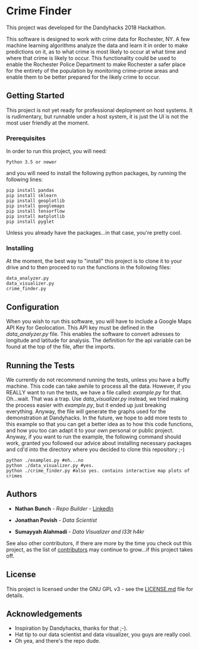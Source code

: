 # Crime Finder

This project was developed for the Dandyhacks 2018 Hackathon.

This software is designed to work with crime data for Rochester, NY. A few machine learning algorithms analyze the data and learn it in order to make predictions on it, as to what crime is most likely to occur at what time and where that crime is likely to occur. This functionality could be used to enable the Rochester Police Department to make Rochester a safer place for the entirety of the population by monitoring crime-prone areas and enable them to be better prepared for the likely crime to occur.

## Getting Started

This project is not yet ready for professional deployment on host systems. It is rudimentary, but runnable under a host system, it is just the UI is not the most user friendly at the moment.

### Prerequisites

In order to run this project, you will need:
```
Python 3.5 or newer
```
and you will need to install the following python packages, by running the following lines:
```
pip install pandas
pip install sklearn
pip install geoplotlib
pip install googlemaps
pip install tensorflow
pip install matplotlib
pip install pyglet
```
Unless you already have the packages...in that case, you're pretty cool.

### Installing

At the moment, the best way to "install" this project is to clone it to your drive and to then proceed to run the functions in the following files:
```
data_analyzer.py
data_visualizer.py
crime_finder.py
```

## Configuration

When you wish to run this software, you will have to include a Google Maps API Key for Geolocation. This API key must be defined in the *data_analyzer.py* file. This enables the software to convert adresses to longitude and latitude for analysis. The definition for the api variable can be found at the top of the file, after the imports.

## Running the Tests

We currently do not recommend running the tests, unless you have a buffy machine. This code can take awhile to process all the data. However, if you REALLY want to run the tests, we have a file called: *example.py* for that. Oh...wait. That was a trap. Use *data_visualizer.py* instead, we tried making the process easier with *example.py*, but it ended up just breaking everything. Anyway, the file will generate the graphs used for the demonstration at Dandyhacks. In the future, we hope to add more tests to this example so that you can get a better idea as to how this code functions, and how you too can adapt it to your own personal or public project. Anyway, if you want to run the example, the following command should work, granted you followed our advice about installing necessary packages and cd'd into the directory where you decided to clone this repository ;-)
```
python ./examples.py #eh...no
python ./data_visualizer.py #yes.
python ./crime_finder.py #also yes. contains interactive map plots of crimes
```

## Authors

* **Nathan Bunch** - *Repo Builder* - [LinkedIn](https://www.linkedin.com/in/nathan-bunch-024068b6/)

* **Jonathan Povish** - *Data Scientist*

* **Sumayyah Alahmadi** - *Data Visualizer and l33t h4kr*

See also other contributors, if there are more by the time you check out this project, as the list of [contributors](https://github.com/taranoshi/crimeFinderPro/graphs/contributors) may continue to grow...if this project takes off.

## License

This project is licensed under the GNU GPL v3 - see the [LICENSE.md](LICENSE.md) file for details.

## Acknowledgements

* Inspiration by Dandyhacks, thanks for that ;-).
* Hat tip to our data scientist and data visualizer, you guys are really cool.
* Oh yea, and there's the repo dude.
